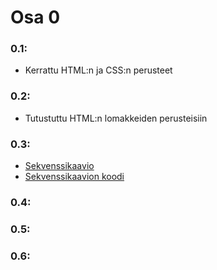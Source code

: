 # Osa 0
### 0.1:
* Kerrattu HTML:n ja CSS:n perusteet
### 0.2:
* Tutustuttu HTML:n lomakkeiden perusteisiin
### 0.3: 
* [Sekvenssikaavio](0_3_sekvenssikaavio.png)
* [Sekvenssikaavion koodi](0_3_websequencediagrams_code)
### 0.4:
### 0.5:
### 0.6:

